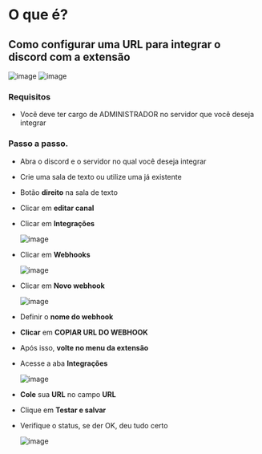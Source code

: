 # O que é?
## Como configurar uma URL para integrar o discord com a extensão

![image](https://cdn.discordapp.com/attachments/749812767778930728/829802818952101928/unknown.png)
![image](https://cdn.discordapp.com/attachments/749812767778930728/829802776229707856/unknown.png)
### Requisitos
- Você deve ter cargo de ADMINISTRADOR no servidor que você deseja integrar
### Passo a passo.
- Abra o discord e o servidor no qual você deseja integrar
- Crie uma sala de texto ou utilize uma já existente
- Botão **direito** na sala de texto
- Clicar em **editar canal**
- Clicar em **Integrações**
  
    ![image](https://i.imgur.com/r35kvP0.png)
- Clicar em **Webhooks**
  
    ![image](https://i.imgur.com/zo5YUp5.png)
- Clicar em **Novo webhook**
  
    ![image](https://cdn.discordapp.com/attachments/749812767778930728/829804561577017355/unknown.png)
- Definir o **nome do webhook**
- **Clicar** em **COPIAR URL DO WEBHOOK**
- Após isso, **volte no menu da extensão**
- Acesse a aba **Integrações**
  
    ![image](https://i.imgur.com/Z40f7LH.png)
- **Cole** sua **URL** no campo **URL**
- Clique em **Testar e salvar**
- Verifique o status, se der OK, deu tudo certo
  
    ![image](https://i.imgur.com/paSikIR.png)

